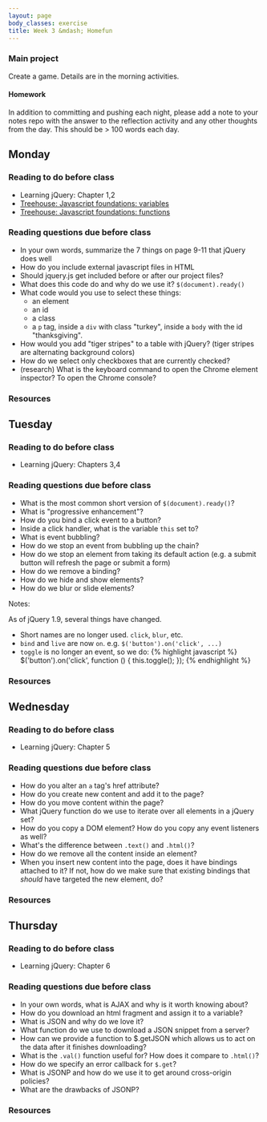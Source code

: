 ```yaml
---
layout: page
body_classes: exercise
title: Week 3 &mdash; Homefun
---
```


### Main project

Create a game. Details are in the morning activities.

#### Homework

In addition to committing and pushing each night, please add a note to your notes repo with the answer to the reflection activity and any other thoughts from the day. This should be > 100 words each day.

## Monday
### Reading to do before class

* Learning jQuery: Chapter 1,2
* [Treehouse: Javascript foundations: variables](http://teamtreehouse.com/library/websites/javascript-foundations/variables/basics)
* [Treehouse: Javascript foundations: functions](http://teamtreehouse.com/library/websites/javascript-foundations/functions)

### Reading questions due before class

* In your own words, summarize the 7 things on page 9-11 that jQuery does well
* How do you include external javascript files in HTML
* Should jquery.js get included before or after our project files?
* What does this code do and why do we use it? `$(document).ready()`
* What code would you use to select these things:
  * an element
  * an id
  * a class
  * a `p` tag, inside a `div` with class "turkey", inside a `body` with the id "thanksgiving".
* How would you add "tiger stripes" to a table with jQuery? (tiger stripes are alternating background colors)
* How do we select only checkboxes that are currently checked?
* (research) What is the keyboard command to open the Chrome element inspector? To open the Chrome console?

### Resources

## Tuesday
### Reading to do before class

* Learning jQuery: Chapters 3,4

### Reading questions due before class

* What is the most common short version of `$(document).ready()`?
* What is "progressive enhancement"?
* How do you bind a click event to a button?
* Inside a click handler, what is the variable `this` set to?
* What is event bubbling?
* How do we stop an event from bubbling up the chain?
* How do we stop an element from taking its default action (e.g. a submit button will refresh the page or submit a form)
* How do we remove a binding?
* How do we hide and show elements?
* How do we blur or slide elements?

Notes:

As of jQuery 1.9, several things have changed.

* Short names are no longer used. `click`, `blur`, etc.
* `bind` and `live` are now `on`. e.g. `$('button').on('click', ...)`
* `toggle` is no longer an event, so we do:
  {% highlight javascript %}
  $('button').on('click', function () {
    this.toggle();
  });
  {% endhighlight %}


### Resources

## Wednesday
### Reading to do before class

* Learning jQuery: Chapter 5

### Reading questions due before class

* How do you alter an `a` tag's href attribute?
* How do you create new content and add it to the page?
* How do you move content within the page?
* What jQuery function do we use to iterate over all elements in a jQuery set?
* How do you copy a DOM element? How do you copy any event listeners as well?
* What's the difference between `.text()` and `.html()`?
* How do we remove all the content inside an element?
* When you insert new content into the page, does it have bindings attached to it? If not, how do we make sure that existing bindings that _should_ have targeted the new element, do?


### Resources

## Thursday
### Reading to do before class

* Learning jQuery: Chapter 6

### Reading questions due before class

* In your own words, what is AJAX and why is it worth knowing about?
* How do you download an html fragment and assign it to a variable?
* What is JSON and why do we love it?
* What function do we use to download a JSON snippet from a server?
* How can we provide a function to $.getJSON which allows us to act on the data after it finishes downloading?
* What is the `.val()` function useful for? How does it compare to `.html()`?
* How do we specify an error callback for `$.get`?
* What is JSONP and how do we use it to get around cross-origin policies?
* What are the drawbacks of JSONP?

### Resources